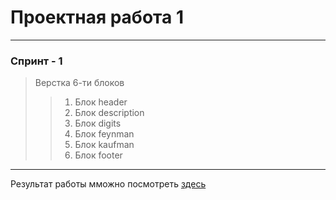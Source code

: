 # Проектная работа 1
---
### Спринт - 1
> Верстка 6-ти блоков
>> 1. Блок header
>> 2. Блок description
>> 3. Блок digits
>> 4. Блок feynman
>> 5. Блок kaufman
>> 6. Блок footer
---
Результат работы мможно посмотреть [здесь](https://nata-naumova.github.io/project-work-1/ "Научиться учиться")

